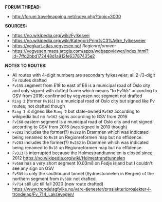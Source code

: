 ﻿**FORUM THREAD:**
- http://forum.travelmapping.net/index.php?topic=3000


**SOURCES:**
- https://no.wikipedia.org/wiki/Fylkesvei
- https://no.wikipedia.org/wiki/Kategori:Prim%C3%A6re_fylkesveier
- https://vegkart.atlas.vegvesen.no/
*Regionreformen:*
- https://vegvesen.maps.arcgis.com/apps/webappviewer/index.html?id=7ffd2bbd172448d1a912fe63787435e2


**NOTES TO ROUTES:**
- All routes with 4-digit numbers are secondary fylkesveier; all 2-/3-digit Fv routes drafted
- `Fv155` segment from E18 to east of E6 is a municipal road of Oslo city and only signed with dotted frame which means "to Fv155" according to GSV from 2016; confirmed by vegvesen.no; segment not drafted
- `Ring 2` (former `Fv161`) is a municipal road of Oslo city but signed like Fv routes; not drafted though
- `Ring 1` is signed like `Ring 2` but state-owned `Rv162` according to wikipedia but no `Rv162` signs according to GSV from 2016
- `Fv168` eastern segment is a municipal road of Oslo city and not signed according to GSV from 2016 (was signed in 2010 though)
- `Fv282` includes the former(?) `Rv282` in Drammen which was indicated being renamed to `Rv18` on Regionreformen map but no effidence.
- `Fv283` includes the former(?) `Rv282` in Drammen which was indicated being renamed to `Rv18` on Regionreformen map but no effidence.
- `Fv313` is interrupted because the Holmestrandtunnelen is closed since 2012 https://no.wikipedia.org/wiki/Holmestrandtunnelen
- `Fv568` has a very short segment (0.03mi) on Fedje island but I couldn't see any sign on GSV
- `Fv589` is only the southbound tunnel (Sydnestunnelen in Bergen) of the northern segment from `Fv588`: not drafted
- `Fv714` still u/c till fall 2020 (new route drafted) https://www.trondelagfylke.no/vare-tjenester/prosjekter/prosjekter-i-trondelag/Fv_714_Laksevegen/
